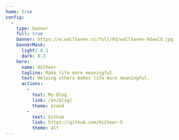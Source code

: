 ```yaml
---
home: true
config:
  -
    type: banner
    full: true
    banner: https://w.wallhaven.cc/full/9d/wallhaven-9dwwld.jpg
    bannerMask:
      light: 0.1
      dark: 0.3
    hero:
      name: HiCheer
      tagline: Make life more meaningful
      text: Helping others makes life more meaningful.
      actions:
        -
          text: My-Blog
          link: /en/blog/
          theme: brand
        -
          text: Github
          link: https://github.com/HiCheer-O
          theme: alt
---
```

